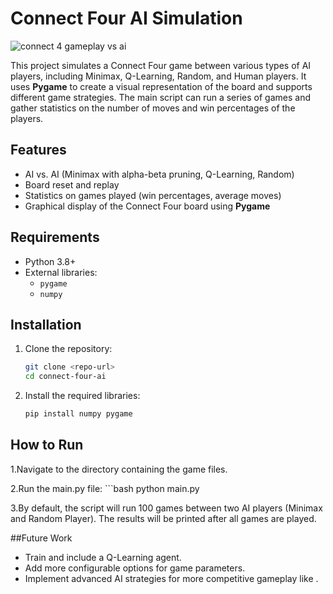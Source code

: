 

# Connect Four AI Simulation
![connect 4 gameplay vs ai](https://i.imgur.com/luzzVlJ.gif)

This project simulates a Connect Four game between various types of AI players, including Minimax, Q-Learning, Random, and Human players. It uses **Pygame** to create a visual representation of the board and supports different game strategies. The main script can run a series of games and gather statistics on the number of moves and win percentages of the players.

## Features

- AI vs. AI (Minimax with alpha-beta pruning, Q-Learning, Random)
- Board reset and replay
- Statistics on games played (win percentages, average moves)
- Graphical display of the Connect Four board using **Pygame**

## Requirements

- Python 3.8+
- External libraries:
  - `pygame`
  - `numpy`

## Installation

1. Clone the repository:
   ```bash
   git clone <repo-url>
   cd connect-four-ai
2. Install the required libraries:
   ```bash
   pip install numpy pygame
   

## How to Run

1.Navigate to the directory containing the game files.

2.Run the main.py file:
    ```bash
   python main.py

3.By default, the script will run 100 games between two AI players (Minimax and Random Player). The results will be printed after all games are played.

##Future Work
- Train and include a Q-Learning agent.
- Add more configurable options for game parameters.
- Implement advanced AI strategies for more competitive gameplay like .
